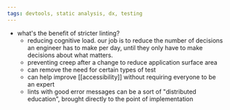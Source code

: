 ```yaml
---
tags: devtools, static analysis, dx, testing
---
```


- what's the benefit of stricter linting?
	- reducing cognitive load. our job is to reduce the number of decisions an engineer has to make per day, until they only have to make decisions about what matters.
	- preventing creep after a change to reduce application surface area
	- can remove the need for certain types of test
	- can help improve [[accessibility]] without requiring everyone to be an expert
	- lints with good error messages can be a sort of "distributed education", brought directly to the point of implementation
